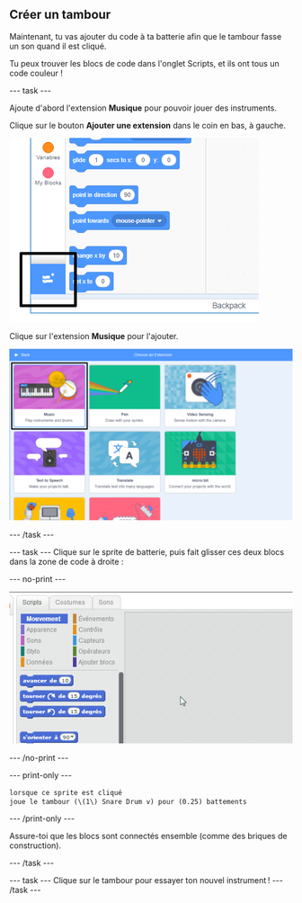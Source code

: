 ## Créer un tambour

Maintenant, tu vas ajouter du code à ta batterie afin que le tambour fasse un son quand il est cliqué.

Tu peux trouver les blocs de code dans l'onglet Scripts, et ils ont tous un code couleur !

\--- task \---

Ajoute d'abord l'extension **Musique** pour pouvoir jouer des instruments.

Clique sur le bouton **Ajouter une extension** dans le coin en bas, à gauche.

![ajouter le bouton extension surligné](images/add-extension-annotated.png)

Clique sur l'extension **Musique** pour l'ajouter.

![music extension highlighted](images/click-music-annotated.png)

\--- /task \---

\--- task \--- Clique sur le sprite de batterie, puis fait glisser ces deux blocs dans la zone de code à droite :

\--- no-print \---

![screenshot](images/connect-block.gif)

\--- /no-print \---

\--- print-only \---

```blocks3
lorsque ce sprite est cliqué
joue le tambour (\(1\) Snare Drum v) pour (0.25) battements
```

\--- /print-only \---

Assure-toi que les blocs sont connectés ensemble (comme des briques de construction).

\--- /task \---

\--- task \--- Clique sur le tambour pour essayer ton nouvel instrument ! \--- /task \---